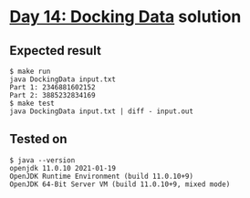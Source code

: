 # [Day 14: Docking Data](https://adventofcode.com/2020/day/14) solution

## Expected result
```
$ make run
java DockingData input.txt
Part 1: 2346881602152
Part 2: 3885232834169
$ make test
java DockingData input.txt | diff - input.out
```

## Tested on
```
$ java --version
openjdk 11.0.10 2021-01-19
OpenJDK Runtime Environment (build 11.0.10+9)
OpenJDK 64-Bit Server VM (build 11.0.10+9, mixed mode)
```
